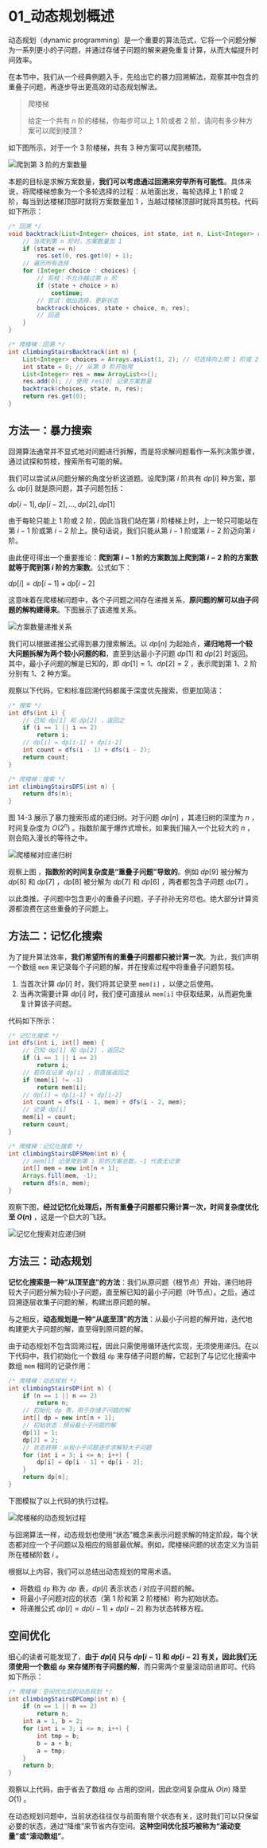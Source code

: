 # 01_动态规划概述

动态规划（dynamic programming）是一个重要的算法范式，它将一个问题分解为一系列更小的子问题，并通过存储子问题的解来避免重复计算，从而大幅提升时间效率。

在本节中，我们从一个经典例题入手，先给出它的暴力回溯解法，观察其中包含的重叠子问题，再逐步导出更高效的动态规划解法。

> 爬楼梯
>
> 给定一个共有 $n$ 阶的楼梯，你每步可以上 $1$ 阶或者 $2$ 阶，请问有多少种方案可以爬到楼顶？

如下图所示，对于一个 $3$ 阶楼梯，共有 $3$ 种方案可以爬到楼顶。

![爬到第 3 阶的方案数量](https://cdn.jsdelivr.net/gh/ZL85/ImageBed@main/202404032156235.png)

本题的目标是求解方案数量，**我们可以考虑通过回溯来穷举所有可能性**。具体来说，将爬楼梯想象为一个多轮选择的过程：从地面出发，每轮选择上 1 阶或 2 阶，每当到达楼梯顶部时就将方案数量加 $1$ ，当越过楼梯顶部时就将其剪枝。代码如下所示：

```java
/* 回溯 */
void backtrack(List<Integer> choices, int state, int n, List<Integer> res) {
    // 当爬到第 n 阶时，方案数量加 1
    if (state == n)
        res.set(0, res.get(0) + 1);
    // 遍历所有选择
    for (Integer choice : choices) {
        // 剪枝：不允许越过第 n 阶
        if (state + choice > n)
            continue;
        // 尝试：做出选择，更新状态
        backtrack(choices, state + choice, n, res);
        // 回退
    }
}

/* 爬楼梯：回溯 */
int climbingStairsBacktrack(int n) {
    List<Integer> choices = Arrays.asList(1, 2); // 可选择向上爬 1 阶或 2 阶
    int state = 0; // 从第 0 阶开始爬
    List<Integer> res = new ArrayList<>();
    res.add(0); // 使用 res[0] 记录方案数量
    backtrack(choices, state, n, res);
    return res.get(0);
}
```

## 方法一：暴力搜索

回溯算法通常并不显式地对问题进行拆解，而是将求解问题看作一系列决策步骤，通过试探和剪枝，搜索所有可能的解。

我们可以尝试从问题分解的角度分析这道题。设爬到第 $i$ 阶共有 $dp[i]$ 种方案，那么 $dp[i]$ 就是原问题，其子问题包括：

$dp[i-1],dp[i-2],\ldots,dp[2],dp[1]$

由于每轮只能上 $1$ 阶或 $2$ 阶，因此当我们站在第 $i$ 阶楼梯上时，上一轮只可能站在第 $i-1$ 阶或第 $i-2$ 阶上。换句话说，我们只能从第 $i-1$ 阶或第 $i-2$ 阶迈向第 $i$ 阶。

由此便可得出一个重要推论：**爬到第 $i-1$ 阶的方案数加上爬到第 $i-2$ 阶的方案数就等于爬到第 $i$ 阶的方案数**。公式如下：

$dp[i]=dp[i-1]+dp[i-2]$

这意味着在爬楼梯问题中，各个子问题之间存在递推关系，**原问题的解可以由子问题的解构建得来**。下图展示了该递推关系。

![方案数量递推关系](https://cdn.jsdelivr.net/gh/ZL85/ImageBed@main/202404032159688.png)

我们可以根据递推公式得到暴力搜索解法。以 $dp[n]$ 为起始点，**递归地将一个较大问题拆解为两个较小问题的和**，直至到达最小子问题 $dp[1]$ 和 $dp[2]$ 时返回。其中，最小子问题的解是已知的，即 $dp[1]=1$、$dp[2]=2$ ，表示爬到第 $1、2$ 阶分别有 $1、2$ 种方案。

观察以下代码，它和标准回溯代码都属于深度优先搜索，但更加简洁：

```java
/* 搜索 */
int dfs(int i) {
    // 已知 dp[1] 和 dp[2] ，返回之
    if (i == 1 || i == 2)
        return i;
    // dp[i] = dp[i-1] + dp[i-2]
    int count = dfs(i - 1) + dfs(i - 2);
    return count;
}

/* 爬楼梯：搜索 */
int climbingStairsDFS(int n) {
    return dfs(n);
}
```

图 14-3 展示了暴力搜索形成的递归树。对于问题 $dp[n]$ ，其递归树的深度为 $n$ ，时间复杂度为 $O(2^n)$ 。指数阶属于爆炸式增长，如果我们输入一个比较大的 $n$ ，则会陷入漫长的等待之中。

![爬楼梯对应递归树](https://cdn.jsdelivr.net/gh/ZL85/ImageBed@main/202404032201451.png)

观察上图 ，**指数阶的时间复杂度是“重叠子问题”导致的**。例如 $dp[9]$ 被分解为 $dp[8]$ 和 $dp[7]$ ，$dp[8]$ 被分解为 $dp[7]$ 和 $dp[6]$ ，两者都包含子问题 $dp[7]$ 。

以此类推，子问题中包含更小的重叠子问题，子子孙孙无穷尽也。绝大部分计算资源都浪费在这些重叠的子问题上。

## 方法二：记忆化搜索

为了提升算法效率，**我们希望所有的重叠子问题都只被计算一次**。为此，我们声明一个数组 `mem` 来记录每个子问题的解，并在搜索过程中将重叠子问题剪枝。

1. 当首次计算 $dp[i]$ 时，我们将其记录至 `mem[i]` ，以便之后使用。
2. 当再次需要计算 $dp[i]$ 时，我们便可直接从 `mem[i]` 中获取结果，从而避免重复计算该子问题。

代码如下所示：

```java
/* 记忆化搜索 */
int dfs(int i, int[] mem) {
    // 已知 dp[1] 和 dp[2] ，返回之
    if (i == 1 || i == 2)
        return i;
    // 若存在记录 dp[i] ，则直接返回之
    if (mem[i] != -1)
        return mem[i];
    // dp[i] = dp[i-1] + dp[i-2]
    int count = dfs(i - 1, mem) + dfs(i - 2, mem);
    // 记录 dp[i]
    mem[i] = count;
    return count;
}

/* 爬楼梯：记忆化搜索 */
int climbingStairsDFSMem(int n) {
    // mem[i] 记录爬到第 i 阶的方案总数，-1 代表无记录
    int[] mem = new int[n + 1];
    Arrays.fill(mem, -1);
    return dfs(n, mem);
}
```

观察下图，**经过记忆化处理后，所有重叠子问题都只需计算一次，时间复杂度优化至 $O(n)$** ，这是一个巨大的飞跃。

![记忆化搜索对应递归树](https://cdn.jsdelivr.net/gh/ZL85/ImageBed@main/202404032203795.png)

## 方法三：动态规划

**记忆化搜索是一种“从顶至底”的方法**：我们从原问题（根节点）开始，递归地将较大子问题分解为较小子问题，直至解已知的最小子问题（叶节点）。之后，通过回溯逐层收集子问题的解，构建出原问题的解。

与之相反，**动态规划是一种“从底至顶”的方法**：从最小子问题的解开始，迭代地构建更大子问题的解，直至得到原问题的解。

由于动态规划不包含回溯过程，因此只需使用循环迭代实现，无须使用递归。在以下代码中，我们初始化一个数组 `dp` 来存储子问题的解，它起到了与记忆化搜索中数组 `mem` 相同的记录作用：

```java
/* 爬楼梯：动态规划 */
int climbingStairsDP(int n) {
    if (n == 1 || n == 2)
        return n;
    // 初始化 dp 表，用于存储子问题的解
    int[] dp = new int[n + 1];
    // 初始状态：预设最小子问题的解
    dp[1] = 1;
    dp[2] = 2;
    // 状态转移：从较小子问题逐步求解较大子问题
    for (int i = 3; i <= n; i++) {
        dp[i] = dp[i - 1] + dp[i - 2];
    }
    return dp[n];
}
```

下图模拟了以上代码的执行过程。

![爬楼梯的动态规划过程](https://cdn.jsdelivr.net/gh/ZL85/ImageBed@main/202404032204391.png)

与回溯算法一样，动态规划也使用“状态”概念来表示问题求解的特定阶段，每个状态都对应一个子问题以及相应的局部最优解。例如，爬楼梯问题的状态定义为当前所在楼梯阶数 $i$ 。

根据以上内容，我们可以总结出动态规划的常用术语。

- 将数组 `dp` 称为 $dp$ 表，$dp[i]$ 表示状态 $i$ 对应子问题的解。
- 将最小子问题对应的状态（第 $1$ 阶和第 $2$ 阶楼梯）称为初始状态。
- 将递推公式 $dp[i]=dp[i-1]+dp[i-2]$ 称为状态转移方程。

## 空间优化

细心的读者可能发现了，**由于 $dp[i]$ 只与 $dp[i-1]$ 和 $dp[i-2]$ 有关，因此我们无须使用一个数组 `dp` 来存储所有子问题的解**，而只需两个变量滚动前进即可。代码如下所示：

```java
/* 爬楼梯：空间优化后的动态规划 */
int climbingStairsDPComp(int n) {
    if (n == 1 || n == 2)
        return n;
    int a = 1, b = 2;
    for (int i = 3; i <= n; i++) {
        int tmp = b;
        b = a + b;
        a = tmp;
    }
    return b;
}
```

观察以上代码，由于省去了数组 `dp` 占用的空间，因此空间复杂度从 $O(n)$ 降至 $O(1)$ 。

在动态规划问题中，当前状态往往仅与前面有限个状态有关，这时我们可以只保留必要的状态，通过“降维”来节省内存空间。**这种空间优化技巧被称为“滚动变量”或“滚动数组”**。